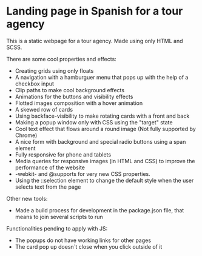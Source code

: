 # Landing page in Spanish for a tour agency

This is a static webpage for a tour agency. Made using only HTML and SCSS.

There are some cool properties and effects:

- Creating grids using only floats
- A navigation with a hamburguer menu that pops up with the help of a checkbox input
- Clip paths to make cool background effects
- Animations for the buttons and visibility effects
- Flotted images composition with a hover animation
- A skewed row of cards
- Using backface-visibility to make rotating cards with a front and back
- Making a popup window only with CSS using the "target" state
- Cool text effect that flows around a round image (Not fully supported by Chrome)
- A nice form with background and special radio buttons using a span element
- Fully responsive for phone and tablets
- Media queries for responsive images (in HTML and CSS) to improve the performance of the website
- -webkit- and @supports for very new CSS properties.
- Using the ::selection element to change the default style when the user selects text from the page

Other new tools:

- Made a build process for development in the package.json file, that means to join several scripts to run

Functionalities pending to apply with JS:

- The popups do not have working links for other pages
- The card pop up doesn´t close when you click outside of it

